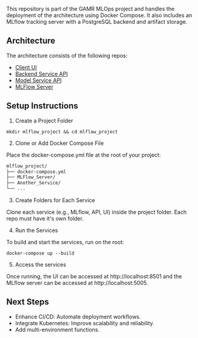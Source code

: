 This repository is part of the GAMR MLOps project and handles the deployment of the architecture using Docker Compose. It also includes an MLflow tracking server with a PostgreSQL backend and artifact storage.

## Architecture

The architecture consists of the following repos:

* [Client UI](https://github.com/gastonamengual/GAMR-Client-Streamlit)
* [Backend Service API](https://github.com/gastonamengual/GAMR-Backend-Service-Vercel)
* [Model Service API](https://github.com/gastonamengual/GAMR-Model-Registry-MLFlow)
* [MLFlow Server](https://github.com/gastonamengual/GAMR-MLFlow-Server)

## Setup Instructions

1. Create a Project Folder

``mkdir mlflow_project && cd mlflow_project``

2. Clone or Add Docker Compose File

Place the docker-compose.yml file at the root of your project:

```bash
mlflow_project/
├── docker-compose.yml
├── MLFlow_Server/
├── Another_Service/
└── ...
```

3. Create Folders for Each Service

Clone each service (e.g., MLflow, API, UI) inside the project folder. Each repo must have it's own folder.

4. Run the Services

To build and start the services, run on the root:

`docker-compose up --build`

5. Access the services

Once running, the UI can be accessed at http://localhost:8501 and the MLflow server can be accessed at http://localhost:5005.

## Next Steps

* Enhance CI/CD: Automate deployment workflows.
* Integrate Kubernetes: Improve scalability and reliability.
* Add multi-environment functions.
